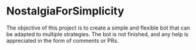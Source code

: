 # NostalgiaForSimplicity 

The objective of this project is to create a simple and flexible bot that can be adapted to multiple strategies. 
The bot is not finished, and any help is appreciated in the form of comments or PRs.
